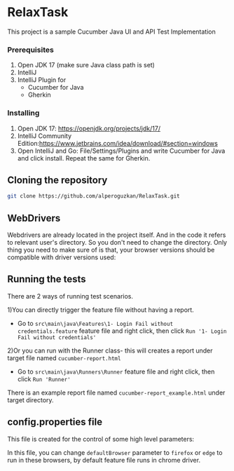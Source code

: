 # RelaxTask

This project is a sample Cucumber Java UI and API Test Implementation

### Prerequisites

1. Open JDK 17 (make sure Java class path is set)
2. IntelliJ 
3. IntelliJ Plugin for
    - Cucumber for Java
    - Gherkin

### Installing

1. Open JDK 17: https://openjdk.org/projects/jdk/17/
2. IntelliJ Community Edition:https://www.jetbrains.com/idea/download/#section=windows
3. Open IntelliJ and Go: File/Settings/Plugins and write Cucumber for Java and click install.
   Repeat the same for Gherkin.


## Cloning the repository


```bash
git clone https://github.com/alperoguzkan/RelaxTask.git
```


## WebDrivers

Webdrivers are already located in the project itself. And in the code it refers to relevant user's directory. So you don't need to change the directory. 
Only thing you need to make sure of is that, your browser versions should be compatible with driver versions used:


## Running the tests

There are 2 ways of running test scenarios. 

1)You can directly trigger the feature file without having a report.
- Go to ```src\main\java\Features\1- Login Fail without credentials.feature``` 
feature file and right click, then click  ```Run '1- Login Fail without credentials'```


2)Or you can run with the Runner class- this will creates a report under target file named ```cucumber-report.html```
- Go to ```src\main\java\Runners\Runner``` 
feature file and right click, then click  ```Run 'Runner'```

There is an example report file named ```cucumber-report_example.html``` under target directory.

## config.properties file

This file is created for the control of some high level parameters:

In this file, you can change ```defaultBrowser``` parameter to ```firefox``` or ```edge``` to run in these browsers, by default feature file runs in chrome driver.
